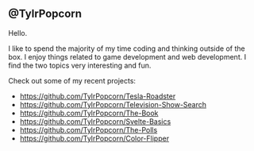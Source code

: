 @TylrPopcorn
-----
Hello. 

I like to spend the majority of my time coding and thinking outside of the box. I enjoy things related to game development and web development. I find the two topics very interesting and fun.

Check out some of my recent projects:
- https://github.com/TylrPopcorn/Tesla-Roadster
- https://github.com/TylrPopcorn/Television-Show-Search
- https://github.com/TylrPopcorn/The-Book
- https://github.com/TylrPopcorn/Svelte-Basics
- https://github.com/TylrPopcorn/The-Polls
- https://github.com/TylrPopcorn/Color-Flipper
